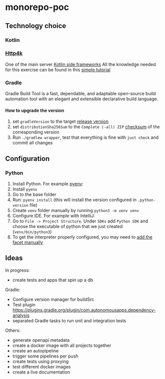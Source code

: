 # monorepo-poc

## Technology choice

### Kotlin

### [Http4k](https://www.http4k.org/)

One of the main
server [Kotlin side frameworks](https://kotlinlang.org/docs/server-overview.html#frameworks-for-server-side-development-with-kotlin)
All the knowledge needed for this exercise can be found in
this [simple tutorial](https://www.youtube.com/watch?v=FVvn-aFO--Q&ab_channel=DmitryKandalov)

### Gradle

Gradle Build Tool is a fast, dependable, and adaptable open-source build automation tool with an elegant and extensible
declarative build language.

#### How to upgrade the version

1. set `gradleVersion` to the target [release version](https://gradle.org/releases/)
2. set `distributionSha256Sum` to the `Complete (-all) ZIP` [checksum](https://gradle.org/release-checksums/) of the
   corresponding version
3. Run `./gradlew wrapper`, test that everything is fine with `just check` and commit all changes

## Configuration

### Python

1. Install Python. For example [pyenv](https://github.com/pyenv/pyenv):
1. Install `pyenv`
2. Go to the base folder
3. Run: `pyenv install` (this will install the version configured in `.python-version` file)
2. Create `venv` folder manually by running `python3 -m venv venv`
3. Configure IDE. For example with IntelliJ:
1. Go to `File -> Project Structure`. Under `SDKs` add `Python SDK` and choose the executable of python
   that we just created (`venv/bin/python3`)
2. To get the interpreter properly configured, you may need
   to [add the facet manually](https://www.jetbrains.com/help/idea/adding-support-for-frameworks-and-technologies.html#manually-add-facet-to-module)

## Ideas

In progress:

- create tests and apps that spin up a db

Gradle:

- Configure version manager for buildSrc
- Test plugin https://plugins.gradle.org/plugin/com.autonomousapps.dependency-analysis
- separated Gradle tasks to run unit and integration tests

Others:

- generate openapi metadata
- create a docker image with all projects together
- create an autopipeline
- trigger some pipelines per push
- create tests using proxying
- test different docker images
- create a live documentation
